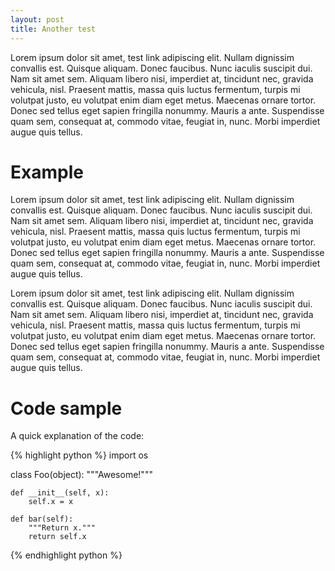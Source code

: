 ```yaml
---
layout: post
title: Another test
---
```


Lorem ipsum dolor sit amet, test link adipiscing elit. Nullam dignissim
convallis est. Quisque aliquam. Donec faucibus. Nunc iaculis suscipit dui. Nam
sit amet sem. Aliquam libero nisi, imperdiet at, tincidunt nec, gravida
vehicula, nisl. Praesent mattis, massa quis luctus fermentum, turpis mi
volutpat justo, eu volutpat enim diam eget metus. Maecenas ornare tortor.
Donec sed tellus eget sapien fringilla nonummy. Mauris a ante. Suspendisse
quam sem, consequat at, commodo vitae, feugiat in, nunc. Morbi imperdiet augue
quis tellus.

Example
=======

Lorem ipsum dolor sit amet, test link adipiscing elit. Nullam dignissim
convallis est. Quisque aliquam. Donec faucibus. Nunc iaculis suscipit dui. Nam
sit amet sem. Aliquam libero nisi, imperdiet at, tincidunt nec, gravida
vehicula, nisl. Praesent mattis, massa quis luctus fermentum, turpis mi
volutpat justo, eu volutpat enim diam eget metus. Maecenas ornare tortor.
Donec sed tellus eget sapien fringilla nonummy. Mauris a ante. Suspendisse
quam sem, consequat at, commodo vitae, feugiat in, nunc. Morbi imperdiet augue
quis tellus.

Lorem ipsum dolor sit amet, test link adipiscing elit. Nullam dignissim
convallis est. Quisque aliquam. Donec faucibus. Nunc iaculis suscipit dui. Nam
sit amet sem. Aliquam libero nisi, imperdiet at, tincidunt nec, gravida
vehicula, nisl. Praesent mattis, massa quis luctus fermentum, turpis mi
volutpat justo, eu volutpat enim diam eget metus. Maecenas ornare tortor.
Donec sed tellus eget sapien fringilla nonummy. Mauris a ante. Suspendisse
quam sem, consequat at, commodo vitae, feugiat in, nunc. Morbi imperdiet augue
quis tellus.

Code sample
===========

A quick explanation of the code:

{% highlight python %}
import os

class Foo(object):
    """Awesome!"""
    
    def __init__(self, x):
        self.x = x
    
    def bar(self):
        """Return x."""
        return self.x
{% endhighlight python %}
